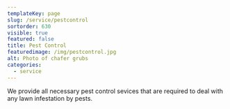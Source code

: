 ```yaml
---
templateKey: page
slug: /service/pestcontrol
sortorder: 630
visible: true
featured: false
title: Pest Control
featuredimage: /img/pestcontrol.jpg
alt: Photo of chafer grubs
categories:
  - service
---
```


We provide all necessary pest control sevices that are required to deal with any lawn infestation by pests. 
